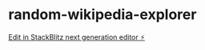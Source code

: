 # random-wikipedia-explorer

[Edit in StackBlitz next generation editor ⚡️](https://stackblitz.com/~/github.com/damien-mathieu1/random-wikipedia-explorer)